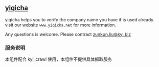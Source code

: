 [yiqicha](http://www.yiqicha.net)
----
yiqicha helps you to verify the company name you have if is used already. visit our website `www.yiqicha.net` for more information.

Any questions is welcome. Please contract zunkun.liu@kyl.biz 


### 服务说明
本组件配合 kyl_crawl 使用，本组件不提供具体抓取服务